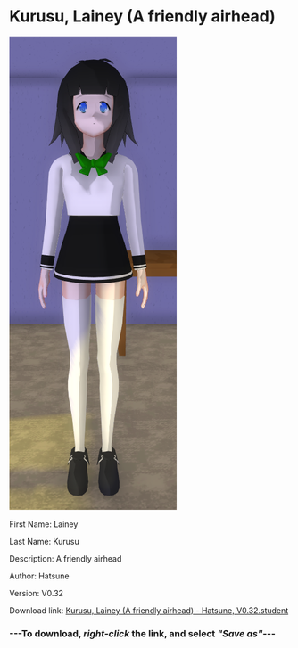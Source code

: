 # Kurusu, Lainey (A friendly airhead)

<img src = "https://raw.githubusercontent.com/Arbiter1223/Daigaku-Gurashi-Custom-Students/master/Students/Files/Kurusu%2C%20Lainey%20(A%20friendly%20airhead).png">

First Name: Lainey

Last Name: Kurusu

Description: A friendly airhead

Author: Hatsune

Version: V0.32

Download link: <a href="https://raw.githubusercontent.com/Arbiter1223/Daigaku-Gurashi-Custom-Students/master/Students/Files/Kurusu%2C%20Lainey%20(A%20friendly%20airhead)%20-%20Hatsune%2C%20V0.32.student">Kurusu, Lainey (A friendly airhead) - Hatsune, V0.32.student</a>

### ---**To download, _right-click_ the link, and select _"Save as"_**---
